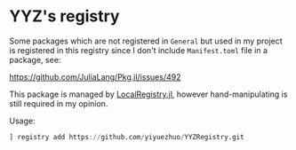 # YYZ's registry

Some packages which are not registered in `General` but used in my project is registered in this registry since I don't include `Manifest.toml` file in a package, see: 

https://github.com/JuliaLang/Pkg.jl/issues/492

This package is managed by [LocalRegistry.jl](https://github.com/GunnarFarneback/LocalRegistry.jl), however hand-manipulating is still required in my opinion.

Usage:

```julia
] registry add https://github.com/yiyuezhuo/YYZRegistry.git
```
